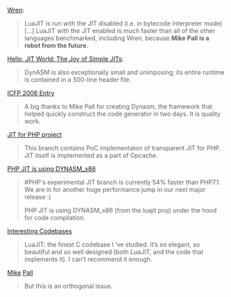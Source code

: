 [Wren](http://wren.io/performance.html):
> LuaJIT is run with the JIT disabled (i.e. in bytecode interpreter mode)[...] LuaJIT with the JIT enabled is much faster than all of the other languages benchmarked, including Wren, because **Mike Pall is a robot from the future**.

[Hello, JIT World: The Joy of Simple JITs](http://blog.reverberate.org/2012/12/hello-jit-world-joy-of-simple-jits.html):
> DynASM is also exceptionally small and unimposing; its entire runtime is contained in a 500-line header file.

[ICFP 2006 Entry](http://paul.bluereboot.net/um/)
> A big thanks to Mike Pall for creating Dynasm, the framework that helped quickly construct the code generator in two days. It is quality work.

[JIT for PHP project](https://externals.io/message/95531)
> This branch contains PoC implementaton of transparent JIT for PHP. JIT itself is implemented as a part of Opcache.

[PHP JIT is using DYNASM_x86](https://mobile.twitter.com/dr4goonis/status/806817526097346560)
> #PHP's experimental JIT branch is currently 54% faster than PHP7.1. We are in for another huge performance jump in our next major release :)
>
> PHP JIT is using DYNASM_x86 (from the luajit proj) under the hood for code compilation.

[Interesting Codebases](https://medium.com/@markpapadakis/interesting-codebases-159fec5a8cc)
> LuaJIT: the finest C codebase I ‘ve studied. It’s so elegant, so beautiful and so well designed (both LuaJIT, and the code that implements it). I can’t recommend it enough.

[Mike](http://lua-users.org/lists/lua-l/2009-11/msg00089.html) [Pall]()
> But this is an orthogonal issue.
